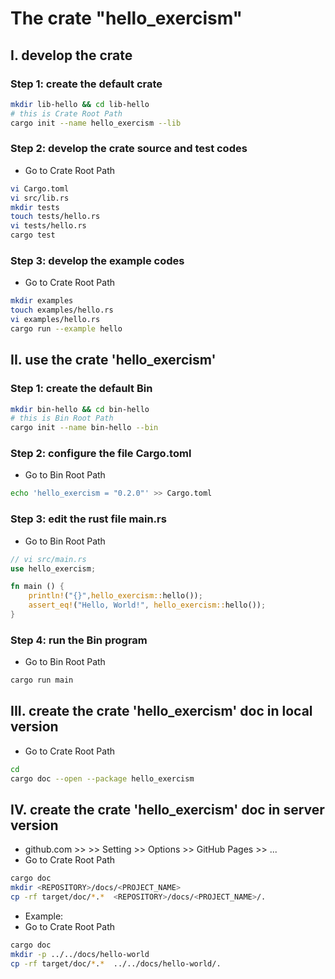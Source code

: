 # The crate "hello_exercism"

## I. develop the crate
### Step 1: create the default crate
```bash
mkdir lib-hello && cd lib-hello
# this is Crate Root Path
cargo init --name hello_exercism --lib
```
### Step 2: develop the crate source and test codes
- Go to Crate Root Path
```bash
vi Cargo.toml
vi src/lib.rs
mkdir tests
touch tests/hello.rs
vi tests/hello.rs
cargo test
```
### Step 3: develop the example codes
- Go to Crate Root Path
```bash
mkdir examples
touch examples/hello.rs
vi examples/hello.rs
cargo run --example hello
```

## II. use the crate 'hello_exercism'
### Step 1: create the default Bin
```bash
mkdir bin-hello && cd bin-hello
# this is Bin Root Path
cargo init --name bin-hello --bin
```

### Step 2: configure the file Cargo.toml
- Go to Bin Root Path
```bash
echo 'hello_exercism = "0.2.0"' >> Cargo.toml
```
### Step 3: edit the rust file main.rs
- Go to Bin Root Path
```rust
// vi src/main.rs
use hello_exercism;

fn main () {
    println!("{}",hello_exercism::hello());
    assert_eq!("Hello, World!", hello_exercism::hello());
}
```
### Step 4: run the Bin program
- Go to Bin Root Path
```bash
cargo run main
```

## III. create the crate 'hello_exercism' doc in local version
- Go to Crate Root Path
```bash
cd 
cargo doc --open --package hello_exercism
```

## IV. create the crate 'hello_exercism' doc in server version
- github.com >> <REPOSITORY> >> Setting >> Options >> GitHub Pages >> ...
- Go to Crate Root Path
```bash
cargo doc
mkdir <REPOSITORY>/docs/<PROJECT_NAME>
cp -rf target/doc/*.*  <REPOSITORY>/docs/<PROJECT_NAME>/.
```
- Example:
- Go to Crate Root Path
```bash
cargo doc
mkdir -p ../../docs/hello-world
cp -rf target/doc/*.*  ../../docs/hello-world/.
```